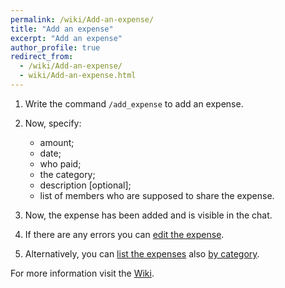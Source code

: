 ```yaml
---
permalink: /wiki/Add-an-expense/
title: "Add an expense"
excerpt: "Add an expense"
author_profile: true
redirect_from: 
  - /wiki/Add-an-expense/
  - wiki/Add-an-expense.html
---
```


1. Write the command `/add_expense` to add an expense.

2. Now, specify: 
	* amount; 
	* date;
	* who paid;
	* the category;
	* description [optional];
	* list of members who are supposed to share the expense.

3. Now, the expense has been added and is visible in the chat.

4. If there are any errors you can [edit the expense](../Edit-expense).

5. Alternatively, you can [list the expenses](../List-expenses) also [by category](../List-expenses-by-category).



For more information visit the [Wiki](..).